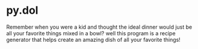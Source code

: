 # py.dol
Remember when you were a kid and thought the ideal dinner would just be all your favorite things mixed in a bowl? 
well this program is a recipe generator that helps create an amazing dish of all your favorite things! 
